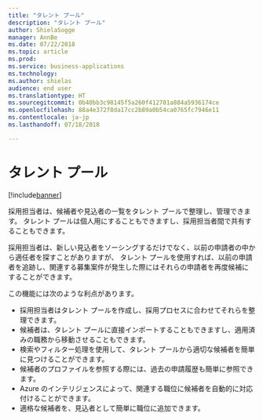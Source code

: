 ```yaml
---
title: "タレント プール"
description: "タレント プール"
author: ShielaSogge
manager: AnnBe
ms.date: 07/22/2018
ms.topic: article
ms.prod: 
ms.service: business-applications
ms.technology: 
ms.author: shielas
audience: end user
ms.translationtype: HT
ms.sourcegitcommit: 0b40bb3c98145f5a260f412701a884a5936174ce
ms.openlocfilehash: 88a4e372f8da17cc2b89a0b54ca0765fc7946e11
ms.contentlocale: ja-jp
ms.lasthandoff: 07/18/2018

---
```


# <a name="talent-pools"></a>タレント プール

[!include[banner](../../../includes/banner.md)]


採用担当者は、候補者や見込者の一覧をタレント プールで整理し、管理できます。 タレント プールは個人用にすることもできますし、採用担当者間で共有することもできます。

採用担当者は、新しい見込者をソーシングするだけでなく、以前の申請者の中から適任者を探すことがありますが、 タレント プールを使用すれば、以前の申請者を追跡し、関連する募集案件が発生した際にはそれらの申請者を再度候補にすることができます。

この機能には次のような利点があります。

-   採用担当者はタレント プールを作成し、採用プロセスに合わせてそれらを整理できます。
-   候補者は、タレント プールに直接インポートすることもできますし、適用済みの職務から移動させることもできます。
-   検索やフィルター処理を使用して、タレント プールから適切な候補者を簡単に見つけることができます。
-   候補者のプロファイルを参照する際には、過去の申請履歴も簡単に参照できます。
-   Azure のインテリジェンスによって、関連する職位に候補者を自動的に対応付けることができます。
-   適格な候補者を、見込者として簡単に職位に追加できます。

<!--
## Who uses this feature
This feature supports existing recruiter workflows.
## Status
In development
## Target timeframe
Public Preview July 1, GA October 1
## Availability
Cloud
## Regional availability
Global
-->

